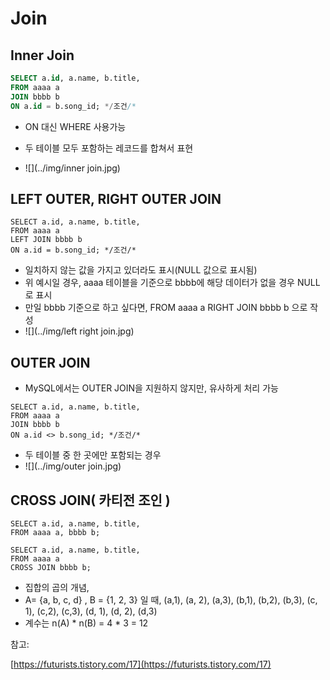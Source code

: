 # Join

## Inner Join

```sql
SELECT a.id, a.name, b.title,
FROM aaaa a
JOIN bbbb b
ON a.id = b.song_id; */조건/*
```

- ON 대신 WHERE 사용가능

- 두 테이블 모두 포함하는 레코드를 합쳐서 표현
- ![](../img/inner join.jpg)



## LEFT OUTER, RIGHT OUTER JOIN

```mysql
SELECT a.id, a.name, b.title,
FROM aaaa a
LEFT JOIN bbbb b
ON a.id = b.song_id; */조건/*
```

- 일치하지 않는 값을 가지고 있더라도 표시(NULL 값으로 표시됨)
- 위 예시일 경우, aaaa 테이블을 기준으로 bbbb에 해당 데이터가 없을 경우 NULL로 표시
- 만일 bbbb 기준으로 하고 싶다면, FROM aaaa a RIGHT JOIN bbbb b 으로 작성
- ![](../img/left right join.jpg)



## OUTER JOIN

- MySQL에서는 OUTER JOIN을 지원하지 않지만, 유사하게 처리 가능

```mysql
SELECT a.id, a.name, b.title,
FROM aaaa a
JOIN bbbb b
ON a.id <> b.song_id; */조건/*
```

- 두 테이블 중 한 곳에만 포함되는 경우
- ![](../img/outer join.jpg)

## CROSS JOIN( 카티전 조인 )

```mysql
SELECT a.id, a.name, b.title,
FROM aaaa a, bbbb b;

SELECT a.id, a.name, b.title,
FROM aaaa a
CROSS JOIN bbbb b;
```

- 집합의 곱의 개념,
- A= {a, b, c, d} , B = {1, 2, 3} 일 때, (a,1), (a, 2), (a,3), (b,1), (b,2), (b,3), (c, 1), (c,2), (c,3), (d, 1), (d, 2), (d,3)
- 계수는 n(A) * n(B) = 4 * 3 = 12





참고:

[https://futurists.tistory.com/17](https://futurists.tistory.com/17)

